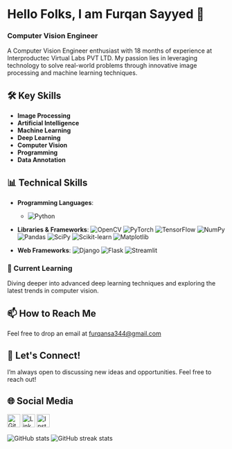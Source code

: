 # Hello Folks, I am Furqan Sayyed 👋
### Computer Vision Engineer 

A Computer Vision Engineer enthusiast with 18 months of experience at Interproductec Virtual Labs PVT LTD. My passion lies in leveraging technology to solve real-world problems through innovative image processing and machine learning techniques.

## 🛠️ Key Skills  
- **Image Processing** 
- **Artificial Intelligence**
- **Machine Learning**
- **Deep Learning** 
- **Computer Vision**
- **Programming**
- **Data Annotation**

## 📊 Technical Skills

- **Programming Languages**: 
  - ![Python](https://img.shields.io/badge/-Python-3776AB?style=flat&logo=python&logoColor=white)
  
- **Libraries & Frameworks**:
  ![OpenCV](https://img.shields.io/badge/-OpenCV-5C3EE8?style=flat&logo=opencv&logoColor=white) ![PyTorch](https://img.shields.io/badge/-PyTorch-EE4C2C?style=flat&logo=pytorch&logoColor=white) ![TensorFlow](https://img.shields.io/badge/-TensorFlow-FF6F00?style=flat&logo=tensorflow&logoColor=white) ![NumPy](https://img.shields.io/badge/-NumPy-013243?style=flat&logo=numpy&logoColor=white) ![Pandas](https://img.shields.io/badge/-Pandas-150458?style=flat&logo=pandas&logoColor=white) ![SciPy](https://img.shields.io/badge/-SciPy-8CAAE4?style=flat&logo=scipy&logoColor=white) ![Scikit-learn](https://img.shields.io/badge/-Scikit%20Learn-F7931E?style=flat&logo=scikit-learn&logoColor=white) ![Matplotlib](https://img.shields.io/badge/-Matplotlib-003B57?style=flat&logo=matplotlib&logoColor=white)

- **Web Frameworks**:
  ![Django](https://img.shields.io/badge/django-%23092E20.svg?style=for-the-badge&logo=django&logoColor=white) ![Flask](https://img.shields.io/badge/flask-%23000.svg?style=for-the-badge&logo=flask&logoColor=white) ![Streamlit](https://img.shields.io/badge/Streamlit-%23FE4B4B.svg?style=for-the-badge&logo=streamlit&logoColor=white)

### 🌱 Current Learning
Diving deeper into advanced deep learning techniques and exploring the latest trends in computer vision.

## 📫 How to Reach Me
Feel free to drop an email at [furqansa344@gmail.com](mailto:furqansa344@gmail.com) 

## 🤝 Let's Connect!
I’m always open to discussing new ideas and opportunities. Feel free to reach out!

## 🌐 Social Media
<a href="https://github.com/04092000f" target="_blank"><img src="https://cdn.jsdelivr.net/npm/simple-icons@3.0.1/icons/github.svg" alt="GitHub" height="30"></a>
<a href="https://www.linkedin.com/in/sayyed-furqan-hussain-6b31071a6/" target="_blank"><img src="https://cdn.jsdelivr.net/npm/simple-icons@3.0.1/icons/linkedin.svg" alt="LinkedIn" height="30"></a>
<a href="https://www.instagram.com/04092000f/" target="_blank"><img src="https://cdn.jsdelivr.net/npm/simple-icons@3.0.1/icons/instagram.svg" alt="Instagram" height="30"></a>

![GitHub stats](https://github-readme-stats.vercel.app/api?username=04092000f&show_icons=true)
![GitHub streak stats](https://streak-stats.demolab.com/?user=04092000f)  
